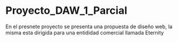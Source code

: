 # Proyecto_DAW_1_Parcial
En el presnete proyecto se presenta una propuesta de diseño web, la misma esta dirigida para una entididad comercial llamada Eternity
